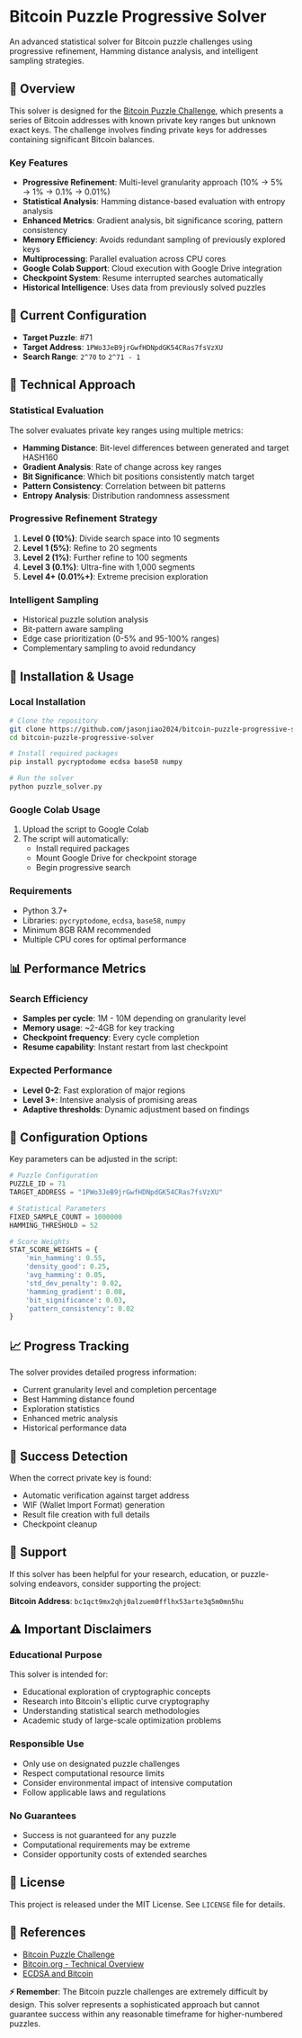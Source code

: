 # Bitcoin Puzzle Progressive Solver

An advanced statistical solver for Bitcoin puzzle challenges using progressive refinement, Hamming distance analysis, and intelligent sampling strategies.

## 🎯 Overview

This solver is designed for the [Bitcoin Puzzle Challenge](https://privatekeys.pw/puzzles/bitcoin-puzzle-tx), which presents a series of Bitcoin addresses with known private key ranges but unknown exact keys. The challenge involves finding private keys for addresses containing significant Bitcoin balances.

### Key Features

- **Progressive Refinement**: Multi-level granularity approach (10% → 5% → 1% → 0.1% → 0.01%)
- **Statistical Analysis**: Hamming distance-based evaluation with entropy analysis
- **Enhanced Metrics**: Gradient analysis, bit significance scoring, pattern consistency
- **Memory Efficiency**: Avoids redundant sampling of previously explored keys
- **Multiprocessing**: Parallel evaluation across CPU cores
- **Google Colab Support**: Cloud execution with Google Drive integration
- **Checkpoint System**: Resume interrupted searches automatically
- **Historical Intelligence**: Uses data from previously solved puzzles

## 🧮 Current Configuration

- **Target Puzzle**: #71
- **Target Address**: `1PWo3JeB9jrGwfHDNpdGK54CRas7fsVzXU`
- **Search Range**: `2^70` to `2^71 - 1`

## 🔬 Technical Approach

### Statistical Evaluation
The solver evaluates private key ranges using multiple metrics:

- **Hamming Distance**: Bit-level differences between generated and target HASH160
- **Gradient Analysis**: Rate of change across key ranges
- **Bit Significance**: Which bit positions consistently match target
- **Pattern Consistency**: Correlation between bit patterns
- **Entropy Analysis**: Distribution randomness assessment

### Progressive Refinement Strategy
1. **Level 0 (10%)**: Divide search space into 10 segments
2. **Level 1 (5%)**: Refine to 20 segments  
3. **Level 2 (1%)**: Further refine to 100 segments
4. **Level 3 (0.1%)**: Ultra-fine with 1,000 segments
5. **Level 4+ (0.01%+)**: Extreme precision exploration

### Intelligent Sampling
- Historical puzzle solution analysis
- Bit-pattern aware sampling
- Edge case prioritization (0-5% and 95-100% ranges)
- Complementary sampling to avoid redundancy

## 🚀 Installation & Usage

### Local Installation

```bash
# Clone the repository
git clone https://github.com/jasonjiao2024/bitcoin-puzzle-progressive-solver.git
cd bitcoin-puzzle-progressive-solver

# Install required packages
pip install pycryptodome ecdsa base58 numpy

# Run the solver
python puzzle_solver.py
```

### Google Colab Usage

1. Upload the script to Google Colab
2. The script will automatically:
   - Install required packages
   - Mount Google Drive for checkpoint storage
   - Begin progressive search

### Requirements

- Python 3.7+
- Libraries: `pycryptodome`, `ecdsa`, `base58`, `numpy`
- Minimum 8GB RAM recommended
- Multiple CPU cores for optimal performance

## 📊 Performance Metrics

### Search Efficiency
- **Samples per cycle**: 1M - 10M depending on granularity level
- **Memory usage**: ~2-4GB for key tracking
- **Checkpoint frequency**: Every cycle completion
- **Resume capability**: Instant restart from last checkpoint

### Expected Performance
- **Level 0-2**: Fast exploration of major regions
- **Level 3+**: Intensive analysis of promising areas
- **Adaptive thresholds**: Dynamic adjustment based on findings

## 🔧 Configuration Options

Key parameters can be adjusted in the script:

```python
# Puzzle Configuration
PUZZLE_ID = 71
TARGET_ADDRESS = "1PWo3JeB9jrGwfHDNpdGK54CRas7fsVzXU"

# Statistical Parameters
FIXED_SAMPLE_COUNT = 1000000
HAMMING_THRESHOLD = 52

# Score Weights
STAT_SCORE_WEIGHTS = {
    'min_hamming': 0.55,
    'density_good': 0.25,
    'avg_hamming': 0.05,
    'std_dev_penalty': 0.02,
    'hamming_gradient': 0.08,
    'bit_significance': 0.03,
    'pattern_consistency': 0.02
}
```

## 📈 Progress Tracking

The solver provides detailed progress information:

- Current granularity level and completion percentage
- Best Hamming distance found
- Exploration statistics
- Enhanced metric analysis
- Historical performance data

## 🎉 Success Detection

When the correct private key is found:
- Automatic verification against target address
- WIF (Wallet Import Format) generation
- Result file creation with full details
- Checkpoint cleanup

## 💝 Support
If this solver has been helpful for your research, education, or puzzle-solving endeavors, consider supporting the project:

**Bitcoin Address**: `bc1qct9mx2qhj0alzuem0fflhx53arte3q5m0mn5hu`


## ⚠️ Important Disclaimers

### Educational Purpose
This solver is intended for:
- Educational exploration of cryptographic concepts
- Research into Bitcoin's elliptic curve cryptography
- Understanding statistical search methodologies
- Academic study of large-scale optimization problems

### Responsible Use
- Only use on designated puzzle challenges
- Respect computational resource limits
- Consider environmental impact of intensive computation
- Follow applicable laws and regulations

### No Guarantees
- Success is not guaranteed for any puzzle
- Computational requirements may be extreme
- Consider opportunity costs of extended searches
  
## 📝 License

This project is released under the MIT License. See `LICENSE` file for details.

## 🔗 References

- [Bitcoin Puzzle Challenge](https://privatekeys.pw/puzzles/bitcoin-puzzle-tx)
- [Bitcoin.org - Technical Overview](https://bitcoin.org/en/developer-guide)
- [ECDSA and Bitcoin](https://en.bitcoin.it/wiki/Elliptic_Curve_Digital_Signature_Algorithm)
  
**⚡ Remember**: The Bitcoin puzzle challenges are extremely difficult by design. This solver represents a sophisticated approach but cannot guarantee success within any reasonable timeframe for higher-numbered puzzles.
